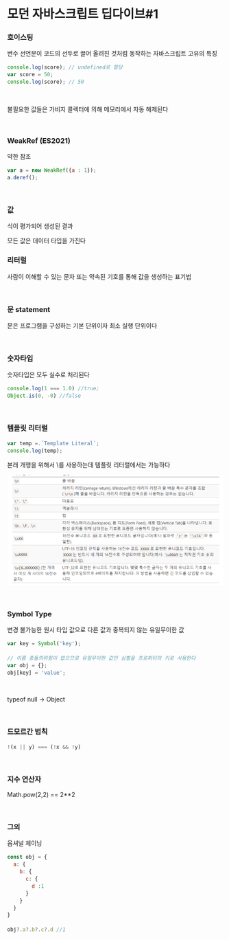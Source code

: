 # 모던 자바스크립트 딥다이브#1



### 호이스팅

변수 선언문이 코드의 선두로 끌어 올려진 것처럼 동작하는 자바스크립트 고유의 특징

``` javascript
console.log(score); // undefined로 할당
var score = 50;
console.log(score); // 50
```

<br/>

불필요한 값들은 가비지 콜렉터에 의해 메모리에서 자동 해제된다

<br/>

### WeakRef (ES2021)

약한 참조

```javascript
var a = new WeakRef({a : 1});
a.deref();
```

<br/>

### 값

식이 평가되어 생성된 결과

모든 값은 데이터 타입을 가진다

### 리터럴

사람이 이해할 수 있는 문자 또는 약속된 기호를 통해 값을 생성하는 표기법

<br/>

### 문 statement

문은 프로그램을 구성하는 기본 단위이자 최소 실행 단위이다

<br/>

### 숫자타입

숫자타입은 모두 실수로 처리된다

```javascript
console.log(1 === 1.0) //true;
Object.is(0, -0) //false
```

<br/>

### 템플릿 리터럴

```javascript
var temp =.`Template Literal`;
console.log(temp);
```

본래 개행을 위해서 \를 사용하는데 템플릿 리터럴에서는 가능하다

![img](image/제목_없는_그림.png)

<br/>

### Symbol Type

변경 불가능한 원시 타입 값으로 다른 값과 중복되지 않는 유일무이한 값

```javascript
var key = Symbol('key');

// 이름 충돌의위험이 없으므로 유일무이한 값인 심벌을 프로퍼티의 키로 사용한다
var obj = {};
obj[key] = 'value';
```

<br/>

typeof null -> Object

<br/>

### 드모르간 법칙

```javascript
!(x || y) === (!x && !y)
```

<br/>

### 지수 연산자

Math.pow(2,2) == 2**2

<br/>

### 그외

옵셔널 체이닝

```javascript
const obj = {
  a: {
    b: {
      c: {
        d :1
      }
    }
  }
}

obj?.a?.b?.c?.d	//1
```

